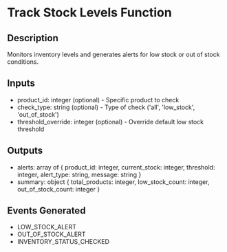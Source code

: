 # Track Stock Levels Function

## Description
Monitors inventory levels and generates alerts for low stock or out of stock conditions.

## Inputs
- product_id: integer (optional) - Specific product to check
- check_type: string (optional) - Type of check ('all', 'low_stock', 'out_of_stock')
- threshold_override: integer (optional) - Override default low stock threshold

## Outputs
- alerts: array of {
    product_id: integer,
    current_stock: integer,
    threshold: integer,
    alert_type: string,
    message: string
  }
- summary: object {
    total_products: integer,
    low_stock_count: integer,
    out_of_stock_count: integer
  }

## Events Generated
- LOW_STOCK_ALERT
- OUT_OF_STOCK_ALERT
- INVENTORY_STATUS_CHECKED